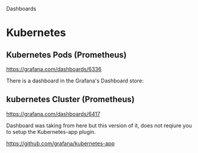 Dashboards

# Kubernetes

## Kubernetes Pods (Prometheus)

https://grafana.com/dashboards/6336

There is a dashboard in the Grafana's Dashboard store:

## kubernetes Cluster (Prometheus)

https://grafana.com/dashboards/6417

Dashboard was taking from here but this version of it, does not reqiure you to
setup the Kubernetes-app plugin.

https://github.com/grafana/kubernetes-app

